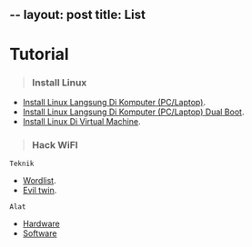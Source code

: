 --
layout: post
title: List
--

# Tutorial

> ### Install Linux
- [Install Linux Langsung Di Komputer (PC/Laptop)](#). 
- [Install Linux Langsung Di Komputer (PC/Laptop) Dual Boot](#).
- [Install Linux Di Virtual Machine](#).

> ### Hack WiFI

`Teknik`
- [Wordlist](#).
- [Evil twin](#).

`Alat`
- [Hardware](#)
- [Software](#)
